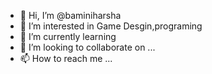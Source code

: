 - 👋 Hi, I’m @baminiharsha
- 👀 I’m interested in Game Desgin,programing
- 🌱 I’m currently learning 
- 💞️ I’m looking to collaborate on ...
- 📫 How to reach me ...

<!---
baminiharsha/baminiharsha is a ✨ special ✨ repository because its `README.md` (this file) appears on your GitHub profile.
You can click the Preview link to take a look at your changes.
--->
